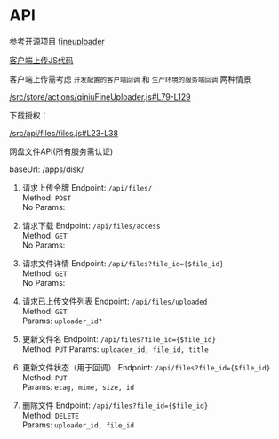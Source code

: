# API

参考开源项目 [fineuploader](https://fineuploader.com/)

[客户端上传JS代码](/src/store/actions/qiniuFineUploader.js)

客户端上传需考虑 `开发配置的客户端回调` 和 `生产环境的服务端回调` 两种情景

[/src/store/actions/qiniuFineUploader.js#L79-L129](/src/store/actions/qiniuFineUploader.js#L79-L129)

下载授权：

[/src/api/files/files.js#L23-L38](/src/api/files/files.js#L23-L38)

网盘文件API(所有服务需认证)

baseUrl: /apps/disk/

1. 请求上传令牌
Endpoint: `/api/files/`  
Method: `POST`  
No Params:

1. 请求下载
Endpoint: `/api/files/access`  
Method: `GET`  
No Params:

1. 请求文件详情
Endpoint: `/api/files?file_id={$file_id}`  
Method: `GET`  
No Params:

1. 请求已上传文件列表
Endpoint: `/api/files/uploaded`  
Method: `GET`  
Params: `uploader_id?`  

1. 更新文件名
Endpoint: `/api/files?file_id={$file_id}`  
Method: `PUT`
Params: `uploader_id, file_id, title`

1. 更新文件状态（用于回调）
Endpoint: `/api/files?file_id={$file_id}`  
Method: `PUT`  
Params: `etag, mime, size, id`  

1. 删除文件
Endpoint: `/api/files?file_id={$file_id}`  
Method: `DELETE`  
Params: `uploader_id, file_id`  



